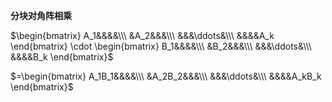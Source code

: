 **分块对角阵相乘**  
  
$\begin{bmatrix}  
A_1&&&&\\\  
&A_2&&&\\\  
&&&\ddots&\\\  
&&&&A_k  
\end{bmatrix}  
\cdot \begin{bmatrix}  
B_1&&&&\\\  
&B_2&&&\\\  
&&&\ddots&\\\  
&&&&B_k  
\end{bmatrix}$  
  
$=\begin{bmatrix}  
A_1B_1&&&&\\\  
&A_2B_2&&&\\\  
&&&\ddots&\\\  
&&&&A_kB_k  
\end{bmatrix}$  
